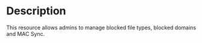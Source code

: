 # Description

This resource allows admins to manage blocked file types, blocked domains and MAC Sync.
